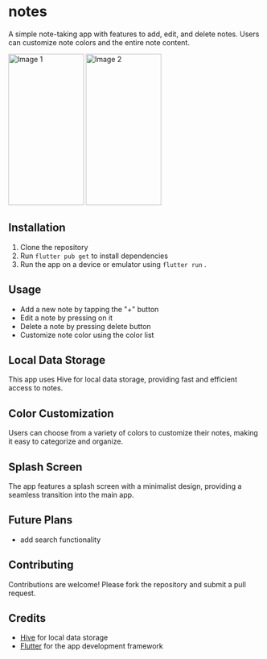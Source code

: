 # notes

A simple note-taking app with features to add, edit, and delete notes. Users can customize note colors and the entire note content.

<img src="https://github.com/moelhewehy7/notes-app/assets/130074772/4e017abd-0884-4c98-bad4-0d29122e32ff" alt="Image 1" height="300" width="150">
<img src="https://github.com/moelhewehy7/notes-app/assets/130074772/19f0e418-2bc6-418e-a27b-691b1e8ee89b" alt="Image 2" height="300" width="150">


## Installation

1. Clone the repository 
2. Run `flutter pub get` to install dependencies
3. Run the app on a device or emulator using `flutter run` .

## Usage

- Add a new note by tapping the "+" button
- Edit a note by pressing on it
- Delete a note by pressing delete button
- Customize note color using the color list

## Local Data Storage

This app uses Hive for local data storage, providing fast and efficient access to notes.

## Color Customization

Users can choose from a variety of colors to customize their notes, making it easy to categorize and organize.

## Splash Screen

The app features a splash screen with a minimalist design, providing a seamless transition into the main app.

## Future Plans

- add search functionality

## Contributing

Contributions are welcome! Please fork the repository and submit a pull request.

## Credits

- [Hive](https://docs.hivedb.dev/) for local data storage
- [Flutter](https://flutter.dev/) for the app development framework



